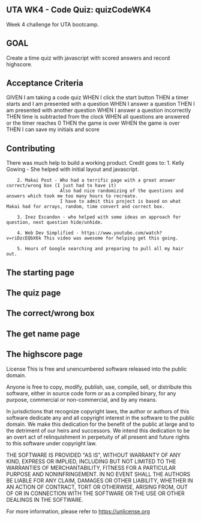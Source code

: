 ## UTA WK4 - Code Quiz: quizCodeWK4
Week 4 challenge for UTA bootcamp.

## GOAL
Create a time quiz with javascript with scored answers and record highscore.

## Acceptance Criteria
GIVEN I am taking a code quiz
WHEN I click the start button
THEN a timer starts and I am presented with a question
WHEN I answer a question
THEN I am presented with another question
WHEN I answer a question incorrectly
THEN time is subtracted from the clock
WHEN all questions are answered or the timer reaches 0
THEN the game is over
WHEN the game is over
THEN I can save my initials and score

## Contributing

There was much help to build a working product. 
    Credit goes to:
        1. Kelly Gowing - She helped with initial layout and javascript.
       
        2. Makai Post - Who had a terrific page with a great answer correct/wrong box (I just had to have it)
                        Also had nice randomizing of the questions and answers which took me too many hours to recreate.
                        I have to admit this project is based on what Makai had for arrays, random, time convert and correct box.
       
        3. Inez Escandon - who helped with some ideas on approach for question, next question hide/unhide.
       
        4. Web Dev Simplified - https://www.youtube.com/watch?v=riDzcEQbX6k This video was awesome for helping get this going.
        
        5. Hours of Google searching and preparing to pull all my hair out.

## The starting page

## The quiz page

## The correct/wrong box

## The get name page

## The highscore page

License
This is free and unencumbered software released into the public domain.

Anyone is free to copy, modify, publish, use, compile, sell, or distribute this software, either in source code form or as a compiled binary, for any purpose, commercial or non-commercial, and by any means.

In jurisdictions that recognize copyright laws, the author or authors of this software dedicate any and all copyright interest in the software to the public domain. We make this dedication for the benefit of the public at large and to the detriment of our heirs and successors. We intend this dedication to be an overt act of relinquishment in perpetuity of all present and future rights to this software under copyright law.

THE SOFTWARE IS PROVIDED "AS IS", WITHOUT WARRANTY OF ANY KIND, EXPRESS OR IMPLIED, INCLUDING BUT NOT LIMITED TO THE WARRANTIES OF MERCHANTABILITY, FITNESS FOR A PARTICULAR PURPOSE AND NONINFRINGEMENT. IN NO EVENT SHALL THE AUTHORS BE LIABLE FOR ANY CLAIM, DAMAGES OR OTHER LIABILITY, WHETHER IN AN ACTION OF CONTRACT, TORT OR OTHERWISE, ARISING FROM, OUT OF OR IN CONNECTION WITH THE SOFTWARE OR THE USE OR OTHER DEALINGS IN THE SOFTWARE.

For more information, please refer to https://unlicense.org
